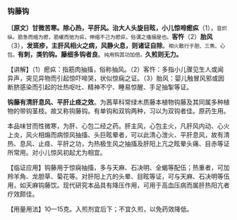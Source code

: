 ### 钩藤钩

**〔原文〕甘微苦寒。除心热，平肝风。治大人头旋目眩，小儿惊啼瘛疭**（1），<small>音炽纵。筋急而缩为瘛，筋缓而弛为疭，伸缩不己为瘛疭，俗谓之搐搦是也。</small>**客忤**（2）**胎风**（3），**发斑疹，主肝风相火之病，风静火息，则诸证自除**。<small>相火散行于胆、三焦、心包。</small>**有刺，类钓钩。藤细多钩者良**。<small>纯用钩其功加倍。</small>**久煎则无力。**

【讲解】（1）瘛疭：指筋肉抽搐，俗称抽风。（2）客忤：多指小儿骤见生人或闻异声，突见异物而引起惊吓啼哭，状似惊痫之证。（3）胎风：婴儿触冒风邪或因断脐感染而引起的壮热呕吐、精神不宁、睡易惊醒、手足抽掣等证。

**钩藤有清肝息风、平肝止痉之效**。为茜草科常绿木质藤本植物钩藤及其同属多种植物的带钩茎枝。故又称钩藤钩。有单钩和双钩两种，习以为双钩者佳。原药生用。

本品味甘而性微寒，为肝、心包二经之药。肝主风，心包主火，凡肝风内动、心火上炎，风火相煽而病惊风抽搐、头巨眩晕者，可以此清心泄火、平肝息风，故有清热、息风、止痉、平肝之功，为热极生风之抽搐及肝阳上亢之眩晕头痛、目赤等证所常用。对小儿惊风初起尤为相宜。

【临证应用】钩藤用于惊痫抽搐，多与天麻、石决明、全蝎等配伍；热重者，可加羚羊角、龙胆草、菊花等。对肝阳上亢的头晕、目眩等证，可与天麻、石决明等伍用，如天麻钩藤饮。现代研究本品具有降压作用，可用于高血压病而属肝热阳亢者疗效颇佳。

【用量用法】10—15克。入煎剂宜后下；不宜久煎，以免药效降低。
